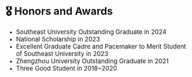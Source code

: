# 🎖 Honors and Awards

<div class='paper-box-text' style="font-size: larger;" markdown="1">

* Southeast University Outstanding Graduate in 2024
* National Scholarship in 2023
* Excellent Graduate Cadre and Pacemaker to Merit Student of Southeast University in 2023
* Zhengzhou University Outstanding Graduate in 2021
* Three Good Student in 2018~2020

</div>
